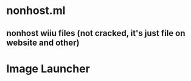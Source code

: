 # nonhost.ml
nonhost wiiu files (not cracked, it's just file on website and other)
--------------------------------------------------------------------
# Image Launcher
